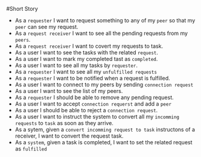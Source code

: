 #Short Story

- As a `requester` I want to request something to any of my `peer` so that my `peer` can see my request.
- As a `request receiver` I want to see all the pending requests from my `peers`.
- As a `request receiver` I want to covert my requests to task.
- As a user I want to see the tasks with the related `request`.
- As a user I want to mark my completed tast as `completed`.
- As a user I want to see all my tasks by `requester`.
- As a `requester` I want to see all my `unfulfilled requests`
- As a `requester` I want to be notified when a request is fulfilled.
- As a user I want to connect to my peers by sending `connection request`
- As a user I want to see the list of my peers.
- As a `requester` I should be able to remove any pending request.
- As a user I want to accept  `connection requerst` and add a `peer`
- As a user I should be able to reject a `connection request`.
- As a user I want to instruct the system to convert all my `incomming requests` to `task` as soon as they arrive.
- As a sytem, given a `convert incomming request to task` instructons of a receiver, I want to convert the request task.
- As a `system`, given a task is completed, I want to set the related request as `fulfilled`